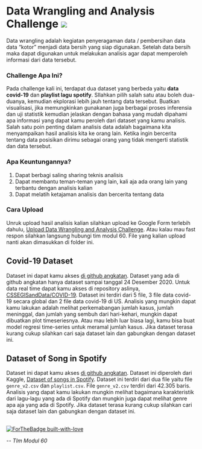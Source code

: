 # Data Wrangling and Analysis Challenge <img src="https://img.shields.io/badge/r-%23276DC3.svg?&style=for-the-badge&logo=r&logoColor=white"/> 

Data wrangling adalah kegiatan penyeragaman data / pembersihan data data “kotor” menjadi data bersih yang siap digunakan. Setelah data bersih maka dapat digunakan untuk melakukan analisis agar dapat memperoleh informasi dari data tersebut.

### Challenge Apa Ini?

Pada challenge kali ini, terdapat dua dataset yang berbeda yaitu **data covid-19** dan **playlist lagu spotify**. SIlahkan pilih salah satu atau boleh dua-duanya, kemudian ekplorasi lebih jauh tentang data tersebut. Buatkan visualisasi, jika memungkinkan gunakanan juga berbagai proses inferensia dan uji statistik kemudian jelaskan dengan bahasa yang mudah dipahami apa informasi yang dapat kamu peroleh dari dataset yang kamu analisis. Salah satu poin penting dalam analisis data adalah bagaimana kita menyampaikan hasil analisis kita ke orang lain. Ketika ingin bercerita tentang data posisikan dirimu sebagai orang yang tidak mengerti statistik dan data tersebut.


### Apa Keuntungannya?

1. Dapat berbagi saling sharing teknis analisis
2. Dapat membantu teman-teman yang lain, kali aja ada orang lain yang terbantu dengan analisis kalian
3. Dapat melatih ketajaman analisis dan bercerita tentang data

### Cara Upload

Unruk upload hasil analisis kalian silahkan upload ke Google Form terlebih dahulu, [Upload Data Wrangling and Analysis Challenge](https://forms.gle/kUNi3iPQExffFxDd9). Atau kalau mau fast respon silahkan langsung hubungi tim modul 60. File yang kalian upload nanti akan dimasukkan di folder ini.


## Covid-19 Dataset
Dataset ini dapat kamu akses [di github angkatan](https://github.com/modul60stis/data/tree/main/covid-19). Dataset yang ada di github angkatan hanya dataset sampai tanggal 24 Desember 2020. Untuk data real time dapat kamu akses di repository aslinya, [CSSEGISandData/COVID-19](https://github.com/CSSEGISandData/COVID-19/tree/master/csse_covid_19_data/csse_covid_19_time_series). Dataset ini terdiri dari 5 file, 3 file data covid-19 secara global dan 2 file data covid-19 di US. Analisis yang mungkin dapat kamu lakukan adalah melihat perkemabangan jumlah kasus, jumlah meninggal, dan jumlah yang sembuh dari hari-kehari, mungkin dapat dibuatkan plot timeseriesnya. Atau mau lebih luar biasa lagi, kamu bisa buat model regresi time-series untuk meramal jumlah kasus. Jika dataset terasa kurang cukup silahkan cari saja dataset lain dan gabungkan dengan dataset ini.

## Dataset of Song in Spotify
Dataset ini dapat kamu akses [di github angkatan](https://github.com/modul60stis/data/tree/main/spotify-playlist). Dataset ini diperoleh dari Kaggle, [Dataset of songs in Spotify](https://www.kaggle.com/mrmorj/dataset-of-songs-in-spotify). Dataset ini terdiri dari dua file yaitu file `genre_v2.csv` dan `playlist.csv`. File `genre_v2.csv` terdiri dari 42.305 baris. Analisis yang dapat kamu lakukan mungkin melihat bagaimana karakteristik dari lagu-lagu yang ada di Spotify dan mungkin juga dapat melihat genre apa aja yang ada di Spotify. Jika dataset terasa kurang cukup silahkan cari saja dataset lain dan gabungkan dengan dataset ini.

##
[![ForTheBadge built-with-love](http://ForTheBadge.com/images/badges/built-with-love.svg)](https://www.instagram.com/stis60/) 

*-- TIm Modul 60*
